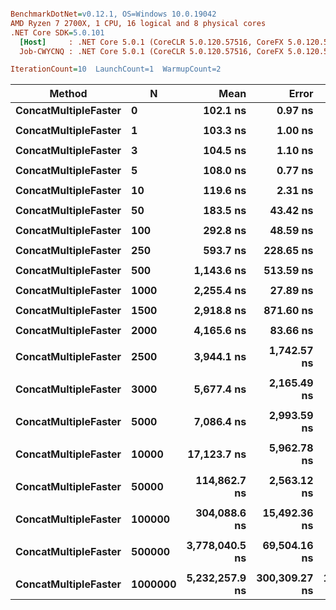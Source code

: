 ``` ini

BenchmarkDotNet=v0.12.1, OS=Windows 10.0.19042
AMD Ryzen 7 2700X, 1 CPU, 16 logical and 8 physical cores
.NET Core SDK=5.0.101
  [Host]     : .NET Core 5.0.1 (CoreCLR 5.0.120.57516, CoreFX 5.0.120.57516), X64 RyuJIT
  Job-CWYCNQ : .NET Core 5.0.1 (CoreCLR 5.0.120.57516, CoreFX 5.0.120.57516), X64 RyuJIT

IterationCount=10  LaunchCount=1  WarmupCount=2  

```
|               Method |       N |           Mean |         Error |        StdDev | Ratio |
|--------------------- |-------- |---------------:|--------------:|--------------:|------:|
| **ConcatMultipleFaster** |       **0** |       **102.1 ns** |       **0.97 ns** |       **0.64 ns** |  **1.00** |
|                      |         |                |               |               |       |
| **ConcatMultipleFaster** |       **1** |       **103.3 ns** |       **1.00 ns** |       **0.66 ns** |  **1.00** |
|                      |         |                |               |               |       |
| **ConcatMultipleFaster** |       **3** |       **104.5 ns** |       **1.10 ns** |       **0.73 ns** |  **1.00** |
|                      |         |                |               |               |       |
| **ConcatMultipleFaster** |       **5** |       **108.0 ns** |       **0.77 ns** |       **0.51 ns** |  **1.00** |
|                      |         |                |               |               |       |
| **ConcatMultipleFaster** |      **10** |       **119.6 ns** |       **2.31 ns** |       **1.53 ns** |  **1.00** |
|                      |         |                |               |               |       |
| **ConcatMultipleFaster** |      **50** |       **183.5 ns** |      **43.42 ns** |      **28.72 ns** |  **1.00** |
|                      |         |                |               |               |       |
| **ConcatMultipleFaster** |     **100** |       **292.8 ns** |      **48.59 ns** |      **28.91 ns** |  **1.00** |
|                      |         |                |               |               |       |
| **ConcatMultipleFaster** |     **250** |       **593.7 ns** |     **228.65 ns** |     **136.07 ns** |  **1.00** |
|                      |         |                |               |               |       |
| **ConcatMultipleFaster** |     **500** |     **1,143.6 ns** |     **513.59 ns** |     **339.71 ns** |  **1.00** |
|                      |         |                |               |               |       |
| **ConcatMultipleFaster** |    **1000** |     **2,255.4 ns** |      **27.89 ns** |      **18.45 ns** |  **1.00** |
|                      |         |                |               |               |       |
| **ConcatMultipleFaster** |    **1500** |     **2,918.8 ns** |     **871.60 ns** |     **576.51 ns** |  **1.00** |
|                      |         |                |               |               |       |
| **ConcatMultipleFaster** |    **2000** |     **4,165.6 ns** |      **83.66 ns** |      **49.79 ns** |  **1.00** |
|                      |         |                |               |               |       |
| **ConcatMultipleFaster** |    **2500** |     **3,944.1 ns** |   **1,742.57 ns** |   **1,152.60 ns** |  **1.00** |
|                      |         |                |               |               |       |
| **ConcatMultipleFaster** |    **3000** |     **5,677.4 ns** |   **2,165.49 ns** |   **1,432.34 ns** |  **1.00** |
|                      |         |                |               |               |       |
| **ConcatMultipleFaster** |    **5000** |     **7,086.4 ns** |   **2,993.59 ns** |   **1,980.08 ns** |  **1.00** |
|                      |         |                |               |               |       |
| **ConcatMultipleFaster** |   **10000** |    **17,123.7 ns** |   **5,962.78 ns** |   **3,944.01 ns** |  **1.00** |
|                      |         |                |               |               |       |
| **ConcatMultipleFaster** |   **50000** |   **114,862.7 ns** |   **2,563.12 ns** |   **1,525.27 ns** |  **1.00** |
|                      |         |                |               |               |       |
| **ConcatMultipleFaster** |  **100000** |   **304,088.6 ns** |  **15,492.36 ns** |  **10,247.24 ns** |  **1.00** |
|                      |         |                |               |               |       |
| **ConcatMultipleFaster** |  **500000** | **3,778,040.5 ns** |  **69,504.16 ns** |  **45,972.70 ns** |  **1.00** |
|                      |         |                |               |               |       |
| **ConcatMultipleFaster** | **1000000** | **5,232,257.9 ns** | **300,309.27 ns** | **198,635.99 ns** |  **1.00** |
